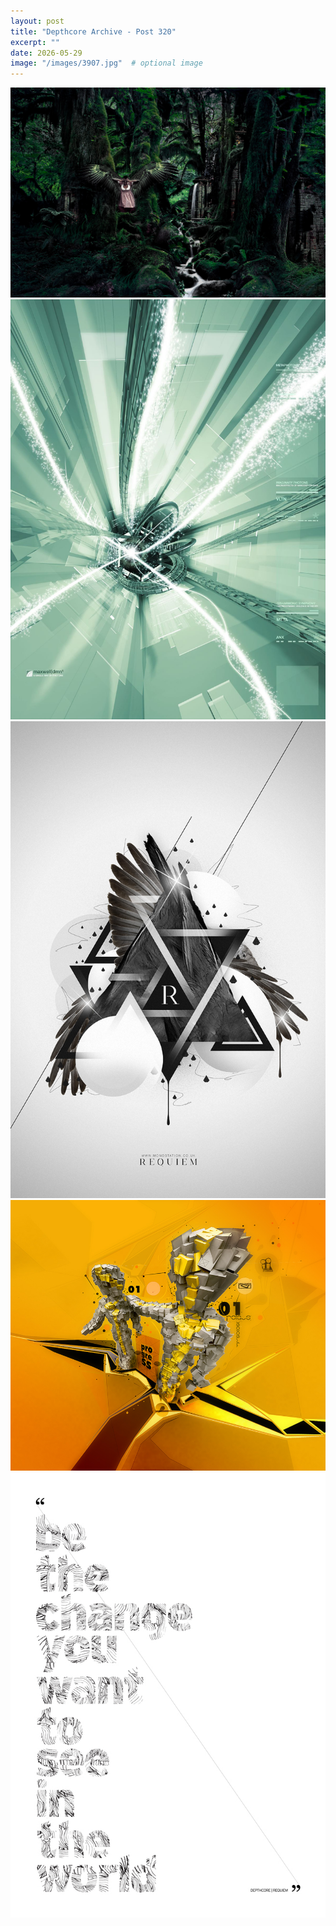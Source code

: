 ```yaml
---
layout: post
title: "Depthcore Archive - Post 320"
excerpt: ""
date: 2026-05-29
image: "/images/3907.jpg"  # optional image
---
```


<img src="/images/3907.jpg">
<img src="/images/391.jpg" alt="391.jpg"/>
<img src="/images/3910.jpg" alt="3910.jpg"/>
<img src="/images/3912.jpg" alt="3912.jpg"/>
<img src="/images/3913.jpg" alt="3913.jpg"/>

